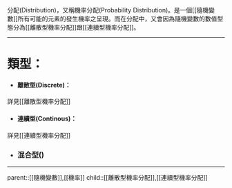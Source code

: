 分配(Distribution)，又稱機率分配(Probability Distribution)。是一個[[隨機變數]]所有可能的元素的發生機率之呈現。而在分配中，又會因為隨機變數的數值型態分為[[離散型機率分配]]跟[[連續型機率分配]]。
- - -
# 類型：
- #### 離散型(Discrete)：
詳見[[離散型機率分配]]
- #### 連續型(Continous)：
詳見[[連續型機率分配]]
- ### 混合型()
- - -
parent::[[隨機變數]],[[機率]]
child::[[離散型機率分配]],[[連續型機率分配]]
